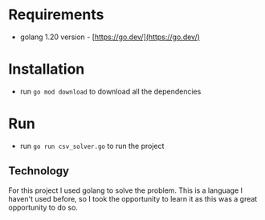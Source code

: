 # Requirements

- golang 1.20 version - [https://go.dev/](https://go.dev/)

# Installation

- run `go mod download` to download all the dependencies

# Run

- run `go run csv_solver.go` to run the project

## Technology

For this project I used golang to solve the problem. This is a language I haven't used before, so I took the opportunity to learn it as this was a great opportunity to do so.
